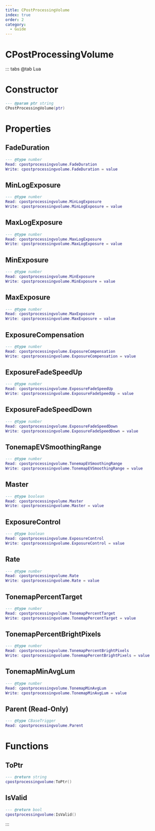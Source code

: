 ```yaml
---
title: CPostProcessingVolume
index: true
order: 2
category:
  - Guide
---
```


# CPostProcessingVolume

::: tabs
@tab Lua
# Constructor
```lua
--- @param ptr string
CPostProcessingVolume(ptr)
```
# Properties
## FadeDuration 
```lua
--- @type number
Read: cpostprocessingvolume.FadeDuration
Write: cpostprocessingvolume.FadeDuration = value
```
## MinLogExposure 
```lua
--- @type number
Read: cpostprocessingvolume.MinLogExposure
Write: cpostprocessingvolume.MinLogExposure = value
```
## MaxLogExposure 
```lua
--- @type number
Read: cpostprocessingvolume.MaxLogExposure
Write: cpostprocessingvolume.MaxLogExposure = value
```
## MinExposure 
```lua
--- @type number
Read: cpostprocessingvolume.MinExposure
Write: cpostprocessingvolume.MinExposure = value
```
## MaxExposure 
```lua
--- @type number
Read: cpostprocessingvolume.MaxExposure
Write: cpostprocessingvolume.MaxExposure = value
```
## ExposureCompensation 
```lua
--- @type number
Read: cpostprocessingvolume.ExposureCompensation
Write: cpostprocessingvolume.ExposureCompensation = value
```
## ExposureFadeSpeedUp 
```lua
--- @type number
Read: cpostprocessingvolume.ExposureFadeSpeedUp
Write: cpostprocessingvolume.ExposureFadeSpeedUp = value
```
## ExposureFadeSpeedDown 
```lua
--- @type number
Read: cpostprocessingvolume.ExposureFadeSpeedDown
Write: cpostprocessingvolume.ExposureFadeSpeedDown = value
```
## TonemapEVSmoothingRange 
```lua
--- @type number
Read: cpostprocessingvolume.TonemapEVSmoothingRange
Write: cpostprocessingvolume.TonemapEVSmoothingRange = value
```
## Master 
```lua
--- @type boolean
Read: cpostprocessingvolume.Master
Write: cpostprocessingvolume.Master = value
```
## ExposureControl 
```lua
--- @type boolean
Read: cpostprocessingvolume.ExposureControl
Write: cpostprocessingvolume.ExposureControl = value
```
## Rate 
```lua
--- @type number
Read: cpostprocessingvolume.Rate
Write: cpostprocessingvolume.Rate = value
```
## TonemapPercentTarget 
```lua
--- @type number
Read: cpostprocessingvolume.TonemapPercentTarget
Write: cpostprocessingvolume.TonemapPercentTarget = value
```
## TonemapPercentBrightPixels 
```lua
--- @type number
Read: cpostprocessingvolume.TonemapPercentBrightPixels
Write: cpostprocessingvolume.TonemapPercentBrightPixels = value
```
## TonemapMinAvgLum 
```lua
--- @type number
Read: cpostprocessingvolume.TonemapMinAvgLum
Write: cpostprocessingvolume.TonemapMinAvgLum = value
```
## Parent (Read-Only)
```lua
--- @type CBaseTrigger
Read: cpostprocessingvolume.Parent
```
# Functions
## ToPtr
```lua
--- @return string
cpostprocessingvolume:ToPtr()
```
## IsValid
```lua
--- @return bool
cpostprocessingvolume:IsValid()
```

:::